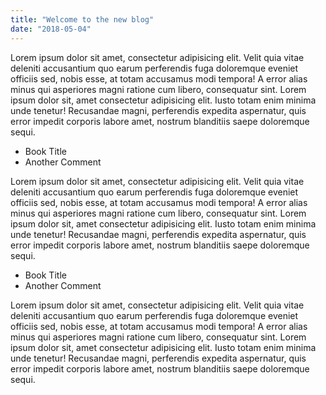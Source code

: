 ```yaml
---
title: "Welcome to the new blog"
date: "2018-05-04"
---
```


Lorem ipsum dolor sit amet, consectetur adipisicing elit. Velit quia
vitae deleniti accusantium quo earum perferendis fuga doloremque
eveniet officiis sed, nobis esse, at totam accusamus modi tempora! A
error alias minus qui asperiores magni ratione cum libero, consequatur
sint. Lorem ipsum dolor sit, amet consectetur adipisicing elit. <!-- end --> Iusto
totam enim minima unde tenetur! Recusandae magni, perferendis expedita
aspernatur, quis error impedit corporis labore amet, nostrum
blanditiis saepe doloremque sequi.

* Book Title
* Another Comment

Lorem ipsum dolor sit amet, consectetur adipisicing elit. Velit quia
vitae deleniti accusantium quo earum perferendis fuga doloremque
eveniet officiis sed, nobis esse, at totam accusamus modi tempora! A
error alias minus qui asperiores magni ratione cum libero, consequatur
sint. Lorem ipsum dolor sit, amet consectetur adipisicing elit. Iusto
totam enim minima unde tenetur! Recusandae magni, perferendis expedita
aspernatur, quis error impedit corporis labore amet, nostrum
blanditiis saepe doloremque sequi.

* Book Title
* Another Comment


Lorem ipsum dolor sit amet, consectetur adipisicing elit. Velit quia
vitae deleniti accusantium quo earum perferendis fuga doloremque
eveniet officiis sed, nobis esse, at totam accusamus modi tempora! A
error alias minus qui asperiores magni ratione cum libero, consequatur
sint. Lorem ipsum dolor sit, amet consectetur adipisicing elit. Iusto
totam enim minima unde tenetur! Recusandae magni, perferendis expedita
aspernatur, quis error impedit corporis labore amet, nostrum
blanditiis saepe doloremque sequi.
